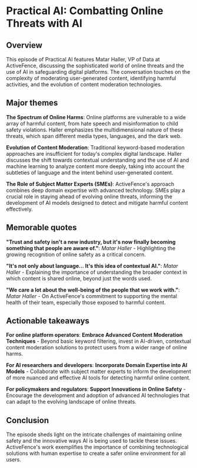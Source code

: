 # Practical AI: Combatting Online Threats with AI

## Overview

This episode of Practical AI features Matar Haller, VP of Data at ActiveFence, discussing the sophisticated world of online threats and the use of AI in safeguarding digital platforms. The conversation touches on the complexity of moderating user-generated content, identifying harmful activities, and the evolution of content moderation technologies.

## Major themes

**The Spectrum of Online Harms**: Online platforms are vulnerable to a wide array of harmful content, from hate speech and misinformation to child safety violations. Haller emphasizes the multidimensional nature of these threats, which span different media types, languages, and the dark web.

**Evolution of Content Moderation**: Traditional keyword-based moderation approaches are insufficient for today's complex digital landscape. Haller discusses the shift towards contextual understanding and the use of AI and machine learning to analyze content more deeply, taking into account the subtleties of language and the intent behind user-generated content.

**The Role of Subject Matter Experts (SMEs)**: ActiveFence's approach combines deep domain expertise with advanced technology. SMEs play a crucial role in staying ahead of evolving online threats, informing the development of AI models designed to detect and mitigate harmful content effectively.

## Memorable quotes

**"Trust and safety isn't a new industry, but it's now finally becoming something that people are aware of."**: *Matar Haller* - Highlighting the growing recognition of online safety as a critical concern.

**"It's not only about language... It's this idea of contextual AI."**: *Matar Haller* - Explaining the importance of understanding the broader context in which content is shared online, beyond just the words used.

**"We care a lot about the well-being of the people that we work with."**: *Matar Haller* - On ActiveFence's commitment to supporting the mental health of their team, especially those exposed to harmful content.

## Actionable takeaways

**For online platform operators**: **Embrace Advanced Content Moderation Techniques** - Beyond basic keyword filtering, invest in AI-driven, contextual content moderation solutions to protect users from a wider range of online harms.

**For AI researchers and developers**: **Incorporate Domain Expertise into AI Models** - Collaborate with subject matter experts to inform the development of more nuanced and effective AI tools for detecting harmful online content.

**For policymakers and regulators**: **Support Innovations in Online Safety** - Encourage the development and adoption of advanced AI technologies that can adapt to the evolving landscape of online threats.

## Conclusion

The episode sheds light on the intricate challenges of maintaining online safety and the innovative ways AI is being used to tackle these issues. ActiveFence's work exemplifies the importance of combining technological solutions with human expertise to create a safer online environment for all users.
